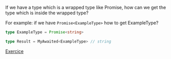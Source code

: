 If we have a type which is a wrapped type like Promise, how can we get the type which is inside the wrapped type?

For example: if we have `Promise<ExampleType>` how to get ExampleType?

```ts
type ExampleType = Promise<string>

type Result = MyAwaited<ExampleType> // string
```

[Exercice](https://github.com/type-challenges/type-challenges/blob/main/questions/00189-easy-awaited/README.md)